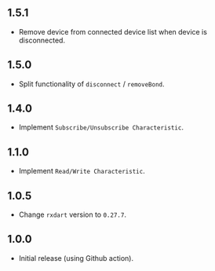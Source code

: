 ## 1.5.1
* Remove device from connected device list when device is disconnected.

## 1.5.0
* Split functionality of `disconnect` / `removeBond`.

## 1.4.0
* Implement `Subscribe/Unsubscribe Characteristic`.

## 1.1.0
* Implement `Read/Write Characteristic`.

## 1.0.5
* Change `rxdart` version to `0.27.7`.

## 1.0.0
* Initial release (using Github action).